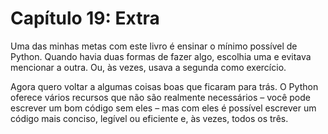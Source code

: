 # Capítulo 19: Extra

Uma das minhas metas com este livro é ensinar o mínimo possível de Python. Quando havia duas formas de fazer algo, escolhia uma e evitava mencionar a outra. Ou, às vezes, usava a segunda como exercício.

Agora quero voltar a algumas coisas boas que ficaram para trás. O Python oferece vários recursos que não são realmente necessários – você pode escrever um bom código sem eles – mas com eles é possível escrever um código mais conciso, legível ou eficiente e, às vezes, todos os três.
